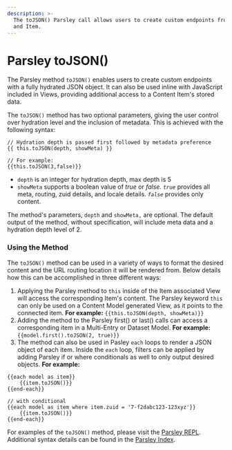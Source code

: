 ```yaml
---
description: >-
  The toJSON() Parsley call allows users to create custom endpoints from Models
  and Item.
---
```


# Parsley toJSON()

The Parsley method `toJSON()` enables users to create custom endpoints with a fully hydrated JSON object. It can also be used inline with JavaScript included in Views, providing additional access to a Content Item's stored data.&#x20;

The `toJSON()` method has two optional parameters, giving the user control over hydration level and the inclusion of metadata. This is achieved with the following syntax:&#x20;

```
// Hydration depth is passed first followed by metadata preference
{{ this.toJSON(depth, showMeta) }}

// For example:
{{this.toJSON(3,false)}}
```

* `depth` is an integer for hydration depth, max depth is 5
* `showMeta` supports a boolean value of _true_ or _false. `true`_ provides all meta, routing, zuid details, and locale details. _`false`_ provides only content.

The method's parameters, `depth` and `showMeta,` are optional. The default output of the method, without specification, will include meta data and a hydration depth level of 2.

### Using the Method

The `toJSON()` method can be used in a variety of ways to format the desired content and the URL routing location it will be rendered from. Below details how this can be accomplished in three different ways:

1. Applying the Parsley method to `this` inside of the Item associated View will access the corresponding Item's content. The Parsley keyword `this` can only be used on a Content Model generated View, as it points to the connected item. **For example:** `{{this.toJSON(depth, showMeta)}}`&#x20;
2. Adding the method to the Parsley first() or last() calls can access a corresponding item in a Multi-Entry or Dataset Model. **For example:** `{{model.first().toJSON(2, true)}}`
3. The method can also be used in Pasley `each` loops to render a JSON object of each item. Inside the `each` loop, filters can be applied by adding Parsley if or where conditionals as well to only output desired objects. **For example:**&#x20;

```
{{each model as item}}
    {{item.toJSON()}}
{{end-each}}

// with conditional
{{each model as item where item.zuid = '7-f2dabc123-123xyz'}}
    {{item.toJSON()}}
{{end-each}}
```

For examples of the `toJSON()` method, please visit the [Parsley REPL](https://parsley.zesty.io/turn-any-content-item-to-json/). Additional syntax details can be found in the [Parsley Index](../../services/web-engine/introduction-to-parsley/parsley-index.md#tojson).
